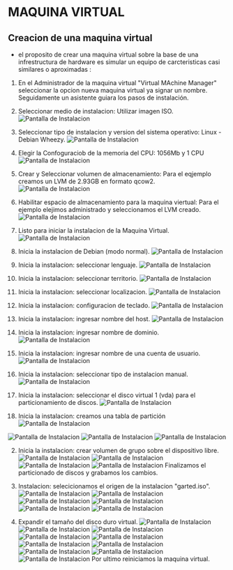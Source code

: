 # MAQUINA VIRTUAL 
## Creacion de una maquina virtual
* el proposito de crear una maquina virtual sobre la base de una infrestructura de hardware es simular un equipo de carcteristicas casi similares o aproximadas :

1. En el Administrador de la maquina virtual "Virtual MAchine Manager" seleccionar la opcion nueva maquina virtual ya signar un nombre. Seguidamente un asistente guiara los pasos de instalación. 

2. Seleccionar medio de instalacion: Utilizar imagen ISO. 
![Pantalla de Instalacion](Images/02_instalacion_maquina_virtual/0201_creacion_de_maquina_virtual.jpg)

3. Seleccionar tipo de instalacion y version del sistema operativo: Linux - Debian Wheezy. 
![Pantalla de Instalacion](Images/02_instalacion_maquina_virtual/0202_creacion_de_maquina_virtual.jpg)

4. Elegir la Confoguraciob de la memoria del CPU: 1056Mb y 1 CPU 
![Pantalla de Instalacion](Images/02_instalacion_maquina_virtual/0203_creacion_de_maquina_virtual.jpg)

2. Crear y Seleccionar volumen de almacenamiento: Para el eqjemplo creamos un LVM de 2.93GB en formato qcow2. 
![Pantalla de Instalacion](Images/02_instalacion_maquina_virtual/0204_creacion_de_maquina_virtual.jpg)

3. Habilitar espacio de almacenamiento para la maquina viertual: Para el ejemplo elejimos administrado y seleccionamos el LVM creado. 
![Pantalla de Instalacion](Images/02_instalacion_maquina_virtual/0205_creacion_de_maquina_virtual.jpg)

2. Listo para iniciar la instalacion de la Maquina Virtual. 
![Pantalla de Instalacion](Images/02_instalacion_maquina_virtual/0206_creacion_de_maquina_virtual.jpg)

2. Inicia la instalacion de Debian (modo normal). 
![Pantalla de Instalacion](Images/02_instalacion_maquina_virtual/0207_creacion_de_maquina_virtual.jpg)

2. Inicia la instalacion: seleccionar lenguaje. 
![Pantalla de Instalacion](Images/02_instalacion_maquina_virtual/0208_creacion_de_maquina_virtual.jpg)

2. Inicia la instalacion: seleccionar territorio. 
![Pantalla de Instalacion](Images/02_instalacion_maquina_virtual/0209_creacion_de_maquina_virtual.jpg)

2. Inicia la instalacion: seleccionar localizacion. 
![Pantalla de Instalacion](Images/02_instalacion_maquina_virtual/0210_creacion_de_maquina_virtual.jpg)

2. Inicia la instalacion: configuracion de teclado. 
![Pantalla de Instalacion](Images/02_instalacion_maquina_virtual/0211_creacion_de_maquina_virtual.jpg)

2. Inicia la instalacion: ingresar nombre del host. 
![Pantalla de Instalacion](Images/02_instalacion_maquina_virtual/0212_creacion_de_maquina_virtual.jpg)

2. Inicia la instalacion: ingresar nombre de dominio. 
![Pantalla de Instalacion](Images/02_instalacion_maquina_virtual/0213_creacion_de_maquina_virtual.jpg)

2. Inicia la instalacion: ingresar nombre de una cuenta de usuario. 
![Pantalla de Instalacion](Images/02_instalacion_maquina_virtual/0214_creacion_de_maquina_virtual.jpg)

2. Inicia la instalacion: seleccionar tipo de instalacion manual. 
![Pantalla de Instalacion](Images/02_instalacion_maquina_virtual/0215_creacion_de_maquina_virtual.jpg)

2. Inicia la instalacion: seleccionar el disco virtual 1 (vda) para el particionamiento de discos. 
![Pantalla de Instalacion](Images/02_instalacion_maquina_virtual/0216_creacion_de_maquina_virtual.jpg)

2. Inicia la instalacion: creamos una tabla de partición   
![Pantalla de Instalacion](Images/02_instalacion_maquina_virtual/0217_creacion_de_maquina_virtual.jpg)

![Pantalla de Instalacion](Images/02_instalacion_maquina_virtual/0218_creacion_de_maquina_virtual.jpg)
![Pantalla de Instalacion](Images/02_instalacion_maquina_virtual/0219_creacion_de_maquina_virtual.jpg)
![Pantalla de Instalacion](Images/02_instalacion_maquina_virtual/0220_creacion_de_maquina_virtual.jpg)

2. Inicia la instalacion: crear volumen de grupo sobre el dispositivo libre. 
![Pantalla de Instalacion](Images/02_instalacion_maquina_virtual/0221_creacion_de_maquina_virtual.jpg)
![Pantalla de Instalacion](Images/02_instalacion_maquina_virtual/0222_creacion_de_maquina_virtual.jpg)
![Pantalla de Instalacion](Images/02_instalacion_maquina_virtual/0223_creacion_de_maquina_virtual.jpg)
![Pantalla de Instalacion](Images/02_instalacion_maquina_virtual/0224_creacion_de_maquina_virtual.jpg)
Finalizamos el particionado de discos y grabamos los cambios.

2. Instalacion: selecicionamos el origen de la instalacion "garted.iso". 
![Pantalla de Instalacion](Images/02_instalacion_maquina_virtual/0225_creacion_de_maquina_virtual.jpg)
![Pantalla de Instalacion](Images/02_instalacion_maquina_virtual/0226_creacion_de_maquina_virtual.jpg)
![Pantalla de Instalacion](Images/02_instalacion_maquina_virtual/0227_creacion_de_maquina_virtual.jpg)
![Pantalla de Instalacion](Images/02_instalacion_maquina_virtual/0228_creacion_de_maquina_virtual.jpg)
![Pantalla de Instalacion](Images/02_instalacion_maquina_virtual/0229_creacion_de_maquina_virtual.jpg)
![Pantalla de Instalacion](Images/02_instalacion_maquina_virtual/0230_creacion_de_maquina_virtual.jpg)

3. Expandir el tamaño del disco duro virtual. 
![Pantalla de Instalacion](Images/02_instalacion_maquina_virtual/0231_creacion_de_maquina_virtual.jpg)
![Pantalla de Instalacion](Images/02_instalacion_maquina_virtual/0232_creacion_de_maquina_virtual.jpg)
![Pantalla de Instalacion](Images/02_instalacion_maquina_virtual/0233_creacion_de_maquina_virtual.jpg)
![Pantalla de Instalacion](Images/02_instalacion_maquina_virtual/0234_creacion_de_maquina_virtual.jpg)
![Pantalla de Instalacion](Images/02_instalacion_maquina_virtual/0235_creacion_de_maquina_virtual.jpg)
![Pantalla de Instalacion](Images/02_instalacion_maquina_virtual/0236_creacion_de_maquina_virtual.jpg)
![Pantalla de Instalacion](Images/02_instalacion_maquina_virtual/0237_creacion_de_maquina_virtual.jpg)
![Pantalla de Instalacion](Images/02_instalacion_maquina_virtual/0238_creacion_de_maquina_virtual.jpg)
![Pantalla de Instalacion](Images/02_instalacion_maquina_virtual/0239_creacion_de_maquina_virtual.jpg)
![Pantalla de Instalacion](Images/02_instalacion_maquina_virtual/0240_creacion_de_maquina_virtual.jpg)
Por ultimo reiniciamos la maquina virtual.







































